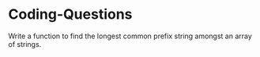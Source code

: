 # Coding-Questions

Write a function to find the longest common prefix string amongst an array of strings.
